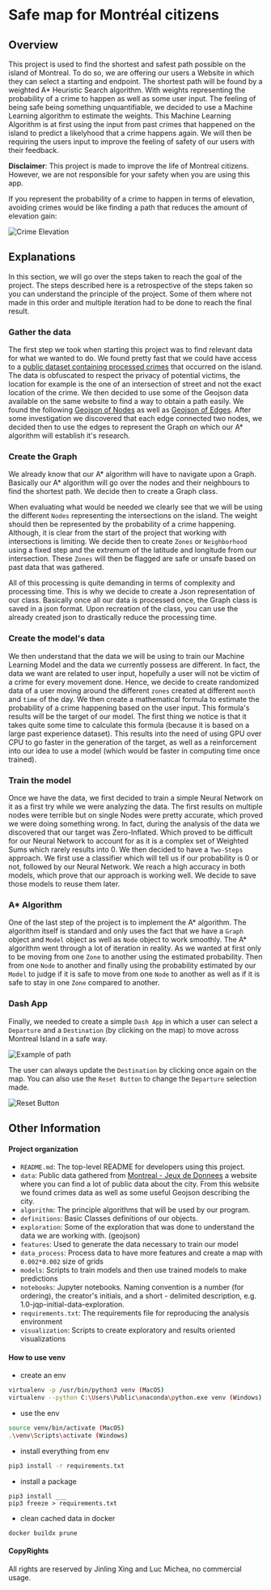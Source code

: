 
# Safe map for Montréal citizens

## Overview

This project is used to find the shortest and safest path possible on the island of Montreal. To do so, we are offering our users a Website in which they can select a starting and endpoint. The shortest path will be found by a weighted A* Heuristic Search algorithm. With weights representing the probability of a crime to happen as well as some user input. The feeling of being safe being something unquantifiable, we decided to use a Machine Learning algorithm to estimate the weights. This Machine Learning Algorithm is at first using the input from past crimes that happened on the island to predict a likelyhood that a crime happens again. We will then be requiring the users input to improve the feeling of safety of our users with their feedback.

**Disclaimer**: This project is made to improve the life of Montreal citizens. However, we are not responsible for your safety when you are using this app.

If you represent the probability of a crime to happen in terms of elevation, avoiding crimes would be like finding a path that reduces the amount of elevation gain:

![Crime Elevation](images/Crime_Elevation.png)

 

## Explanations

In this section, we will go over the steps taken to reach the goal of the project. The steps described here is a retrospective of the steps taken so you can understand the principle of the project. Some of them where not made in this order and multiple iteration had to be done to reach the final result.

### Gather the data

The first step we took when starting this project was to find relevant data for what we wanted to do. We found pretty fast that we could have access to a [public dataset containing processed crimes](https://donnees.montreal.ca/ville-de-montreal/actes-criminels) that occurred on the island. The data is obfuscated to respect the privacy of potential victims, the location for example is the one of an intersection of street and not the exact location of the crime. We then decided to use some of the Geojson data available on the same website to find a way to obtain a path easily. We found the following [Geojson of Nodes](https://donnees.montreal.ca/ville-de-montreal/geobase-pole) as well as [Geojson of Edges](https://donnees.montreal.ca/ville-de-montreal/geobase-double). After some investigation we discovered that each edge connected two nodes, we decided then to use the edges to represent the Graph on which our A* algorithm will establish it's research.

### Create the Graph 

We already know that our A* algorithm will have to navigate upon a Graph. Basically our A* algorithm will go over the nodes and their neighbours to find the shortest path. We decide then to create a Graph class. 

When evaluating what would be needed we clearly see that we will be using the different `Nodes` representing the intersections on the island. The weight should then be represented by the probability of a crime happening. Although, it is clear from the start of the project that working with intersections is limiting. We decide then to create `Zones` or `Neighborhood` using a fixed step and the extremum of the latitude and longitude from our intersection. These `Zones` will then be flagged are safe or unsafe based on past data that was gathered. 

All of this processing is quite demanding in terms of complexity and processing time. This is why we decide to create a Json representation of our class. Basically once all our data is processed once, the Graph class is saved in a json format. Upon recreation of the class, you can use the already created json to drastically reduce the processing time.

### Create the model's data

We then understand that the data we will be using to train our Machine Learning Model and the data we currently possess are different. In fact, the data we want are related to user input, hopefully a user will not be victim of a crime for every movement done. Hence, we decide to create randomized data of a user moving around the different `zones` created at different `month` and `time` of the day. We then create a mathematical formula to estimate the probability of a crime happening based on the user input. This formula's results will be the target of our model. The first thing we notice is that it takes quite some time to calculate this formula (because it is based on a large past experience dataset). This results into the need of using GPU over CPU to go faster in the generation of the target, as well as a reinforcement into our idea to use a model (which would be faster in computing time once trained).

### Train the model

Once we have the data, we first decided to train a simple Neural Network on it as a first try while we were analyzing the data. The first results on multiple nodes were terrible but on single Nodes were pretty accurate, which proved we were doing something wrong. In fact, during the analysis of the data we discovered that our target was Zero-Inflated. Which proved to be difficult for our Neural Network to account for as it is a complex set of Weighted Sums which rarely results into 0. We then decided to have a `Two-Steps` approach. We first use a classifier which will tell us if our probability is 0 or not, followed by our Neural Network. We reach a high accuracy in both models, which prove that our approach is working well. We decide to save those models to reuse them later.

### A* Algorithm

One of the last step of the project is to implement the A* algorithm. The algorithm itself is standard and only uses the fact that we have a `Graph` object and `Model` object as well as `Node` object to work smoothly. The A* algorithm went through a lot of iteration in reality. As we wanted at first only to be moving from one `Zone` to another using the estimated probability. Then from one `Node` to another and finally using the probability estimated by our `Model` to judge if it is safe to move from one `Node` to another as well as if it is safe to stay in one `Zone` compared to another.

### Dash App

Finally, we needed to create a simple `Dash App` in which a user can select a `Departure` and a `Destination` (by clicking on the map) to move across Montreal Island in a safe way. 

![Example of path](images/path_example.PNG)

The user can always update the `Destination` by clicking once again on the map. You can also use the `Reset Button` to change the `Departure` selection made.

![Reset Button](images/reset_button.PNG)

## Other Information

#### Project organization
- `README.md`: The top-level README for developers using this project.
- `data`: Public data gathered from [Montreal - Jeux de Donnees](https://donnees.montreal.ca/) a website where you can find a lot of public data about the city. From this website we found crimes data as well as some useful Geojson describing the city.
- `algorithm`: The principle algorithms that will be used by our program.
- `definitions`: Basic Classes definitions of our objects.
- `exploration`: Some of the exploration that was done to understand the data we are working with. (geojson)
- `features`: Used to generate the data necessary to train our model
- `data_process`: Process data to have more features and create a map with `0.002*0.002` size of grids    
- `models`: Scripts to train models and then use trained models to make predictions 
- `notebooks`: Jupyter notebooks. Naming convention is a number (for ordering), the creator's initials, and a short - delimited description, e.g. 1.0-jqp-initial-data-exploration.
- `requirements.txt`: The requirements file for reproducing the analysis environment
- `visualization`: Scripts to create exploratory and results oriented visualizations

#### How to use venv

- create an env
```bash
virtualenv -p /usr/bin/python3 venv (MacOS)
virtualenv --python C:\Users\Public\anaconda\python.exe venv (Windows)
```

- use the env
```bash
source venv/bin/activate (MacOS)
.\venv\Scripts\activate (Windows)
```

- install everything from env
```bash
pip3 install -r requirements.txt
```

- install a package
```
pip3 install ___
pip3 freeze > requirements.txt
```

- clean cached data in docker
```commandline
docker buildx prune 
```

#### CopyRights

All rights are reserved by Jinling Xing and Luc Michea, no commercial usage.
